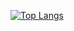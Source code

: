 
[![Top Langs](https://github-readme-stats.vercel.app/api/top-langs/?username=Riansilvadev&theme=dark)](https://github.com/riansilvadev/github-readme-stats)
  

